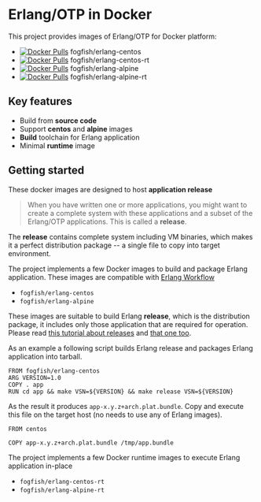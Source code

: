 # Erlang/OTP in Docker

This project provides images of Erlang/OTP for Docker platform:

* [![Docker Pulls](https://img.shields.io/docker/pulls/fogfish/erlang-centos.svg)](https://github.com/docker-file/erlang) fogfish/erlang-centos
* [![Docker Pulls](https://img.shields.io/docker/pulls/fogfish/erlang-centos-rt.svg)](https://github.com/docker-file/erlang) fogfish/erlang-centos-rt
* [![Docker Pulls](https://img.shields.io/docker/pulls/fogfish/erlang-alpine.svg)](https://github.com/docker-file/erlang) fogfish/erlang-alpine
* [![Docker Pulls](https://img.shields.io/docker/pulls/fogfish/erlang-alpine-rt.svg)](https://github.com/docker-file/erlang) fogfish/erlang-alpine-rt



## Key features

* Build from **source code**
* Support **centos** and **alpine** images
* **Build** toolchain for Erlang application
* Minimal **runtime** image 


## Getting started

These docker images are designed to host **application release** 

> When you have written one or more applications, you might want to create a complete system with these applications and a subset of the Erlang/OTP applications. This is called a **release**.

The **release** contains complete system including VM binaries, which makes it a perfect distribution package -- a single file to copy into target environment. 

The project implements a few Docker images to build and package Erlang application. These images are compatible with [Erlang Workflow](https://github.com/fogfish/makefile)
* `fogfish/erlang-centos`
* `fogfish/erlang-alpine`


These images are suitable to build Erlang **release**, which is the distribution package, it includes only those application that are required for operation. Please read [this tutorial about releases](http://learnyousomeerlang.com/release-is-the-word) and [that one too](http://alancastro.org/2010/05/01/erlang-application-management-with-rebar.html).   

As an example a following script builds Erlang release and packages Erlang application into tarball. 

```
FROM fogfish/erlang-centos
ARG VERSION=1.0
COPY . app
RUN cd app && make VSN=${VERSION} && make release VSN=${VERSION}
```

As the result it produces `app-x.y.z+arch.plat.bundle`. Copy and execute this file on the target host (no needs to use any of Erlang images). 

```
FROM centos

COPY app-x.y.z+arch.plat.bundle /tmp/app.bundle
```


The project implements a few Docker runtime images to execute Erlang application in-place
* `fogfish/erlang-centos-rt`
* `fogfish/erlang-alpine-rt`

